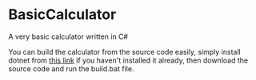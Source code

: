 # BasicCalculator
A very basic calculator written in C#

You can build the calculator from the source code easily, simply install dotnet from [this link](https://dotnet.microsoft.com/) if you haven't installed it already, then download the source code and run the build.bat file.
